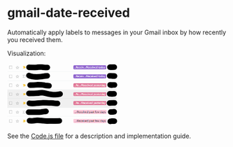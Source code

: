 # gmail-date-received
Automatically apply labels to messages in your Gmail inbox by how recently you received them.

Visualization:

<img src="sample_inbox.png" width="50%" />

See the [Code.js file](Code.js) for a description and implementation guide.
